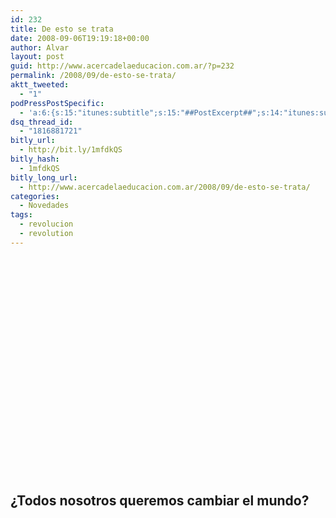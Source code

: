 ```yaml
---
id: 232
title: De esto se trata
date: 2008-09-06T19:19:18+00:00
author: Alvar
layout: post
guid: http://www.acercadelaeducacion.com.ar/?p=232
permalink: /2008/09/de-esto-se-trata/
aktt_tweeted:
  - "1"
podPressPostSpecific:
  - 'a:6:{s:15:"itunes:subtitle";s:15:"##PostExcerpt##";s:14:"itunes:summary";s:15:"##PostExcerpt##";s:15:"itunes:keywords";s:17:"##WordPressCats##";s:13:"itunes:author";s:10:"##Global##";s:15:"itunes:explicit";s:7:"Default";s:12:"itunes:block";s:7:"Default";}'
dsq_thread_id:
  - "1816881721"
bitly_url:
  - http://bit.ly/1mfdkQS
bitly_hash:
  - 1mfdkQS
bitly_long_url:
  - http://www.acercadelaeducacion.com.ar/2008/09/de-esto-se-trata/
categories:
  - Novedades
tags:
  - revolucion
  - revolution
---
```

<object width="425" height="349"><param name="movie" value="http://www.youtube.com/v/87yq372R4Ts&hl=en&fs=1&color1=0x006699&color2=0x54abd6&border=1"></param><param name="allowFullScreen" value="true"></param><embed src="http://www.youtube.com/v/87yq372R4Ts&hl=en&fs=1&color1=0x006699&color2=0x54abd6&border=1" type="application/x-shockwave-flash" allowfullscreen="true" width="425" height="349"></embed></object>
<h2>¿Todos nosotros queremos cambiar el mundo?</h2>